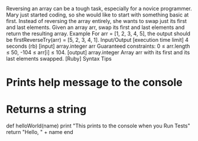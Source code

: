 Reversing an array can be a tough task, especially for a novice programmer. Mary just started coding, so she would like to start with something basic at first. Instead of reversing the array entirely, she wants to swap just its first and last elements.
Given an array arr, swap its first and last elements and return the resulting array.
Example
For arr = [1, 2, 3, 4, 5], the output should be
firstReverseTry(arr) = [5, 2, 3, 4, 1].
Input/Output
[execution time limit] 4 seconds (rb)
[input] array.integer arr
Guaranteed constraints:
0 ≤ arr.length ≤ 50,
-104 ≤ arr[i] ≤ 104.
[output] array.integer
Array arr with its first and its last elements swapped.
[Ruby] Syntax Tips
# Prints help message to the console
# Returns a string
def helloWorld(name)
    print "This prints to the console when you Run Tests"
    return "Hello, " + name
end

